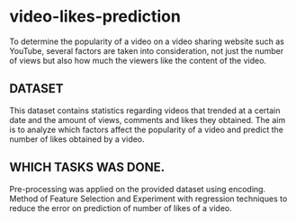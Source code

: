# video-likes-prediction
To determine the popularity of a video on a video sharing website such as
YouTube, several factors are taken into consideration, not just the number of views
but also how much the viewers like the content of the video. 
## DATASET
This dataset contains statistics regarding videos that trended at a certain date and the amount of views,
comments and likes they obtained. The aim is to analyze which factors affect the
popularity of a video and predict the number of likes obtained by a video.

## WHICH TASKS WAS DONE.
Pre-processing was applied on the provided dataset using encoding.
Method of Feature Selection and Experiment with regression techniques to
reduce the error on prediction of number of likes of a video.
